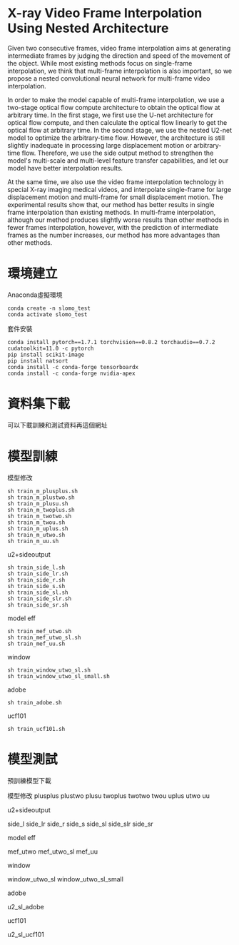 # X-ray Video Frame Interpolation Using Nested Architecture

Given two consecutive frames, video frame interpolation aims at generating intermediate frames by judging the direction and speed of the movement of the object.
While most existing methods focus on single-frame interpolation, we think that multi-frame interpolation is also important, so we propose a nested convolutional neural network for multi-frame video interpolation.

In order to make the model capable of multi-frame interpolation, we use a two-stage optical flow compute architecture to obtain the optical flow at arbitrary time. In the first stage, we first use the U-net architecture for optical flow compute, and then calculate the optical flow linearly to get the optical flow at arbitrary time. In the second stage, we use the nested U2-net model to optimize the arbitrary-time flow. However, the architecture is still slightly inadequate in processing large displacement motion or arbitrary-time flow. Therefore, we use the side output method to strengthen the model's multi-scale and multi-level feature transfer capabilities, and let our model have better interpolation results.

At the same time, we also use the video frame interpolation technology in special X-ray imaging medical videos, and interpolate single-frame for large displacement motion and multi-frame for small displacement motion. The experimental results show that, our method has better results in single frame interpolation than existing methods. In multi-frame interpolation, although our method produces slightly worse results than other methods in fewer frames interpolation, however, with the prediction of intermediate frames as the number increases, our method has more advantages than other methods.

# 環境建立

Anaconda虛擬環境
```
conda create -n slomo_test
conda activate slomo_test
```

套件安裝
```
conda install pytorch==1.7.1 torchvision==0.8.2 torchaudio==0.7.2 cudatoolkit=11.0 -c pytorch
pip install scikit-image
pip install natsort
conda install -c conda-forge tensorboardx
conda install -c conda-forge nvidia-apex
```

# 資料集下載

可以下載訓練和測試資料再這個網址


# 模型訓練

模型修改
```
sh train_m_plusplus.sh
sh train_m_plustwo.sh
sh train_m_plusu.sh
sh train_m_twoplus.sh
sh train_m_twotwo.sh
sh train_m_twou.sh
sh train_m_uplus.sh
sh train_m_utwo.sh
sh train_m_uu.sh
```

u2+sideoutput

```
sh train_side_l.sh
sh train_side_lr.sh
sh train_side_r.sh
sh train_side_s.sh
sh train_side_sl.sh
sh train_side_slr.sh
sh train_side_sr.sh
```


model eff
```
sh train_mef_utwo.sh
sh train_mef_utwo_sl.sh
sh train_mef_uu.sh
```

window
```
sh train_window_utwo_sl.sh
sh train_window_utwo_sl_small.sh
```

adobe
```
sh train_adobe.sh
```

ucf101
```
sh train_ucf101.sh
```


# 模型測試

預訓練模型下載

模型修改
plusplus
plustwo
plusu
twoplus
twotwo
twou
uplus
utwo
uu


u2+sideoutput

side_l
side_lr
side_r
side_s
side_sl
side_slr
side_sr



model eff

mef_utwo
mef_utwo_sl
mef_uu


window

window_utwo_sl
window_utwo_sl_small


adobe

u2_sl_adobe


ucf101

u2_sl_ucf101
